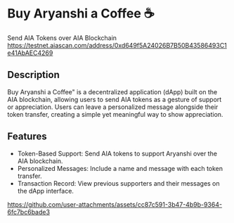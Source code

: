 # Buy Aryanshi a Coffee ☕️

Send AIA Tokens over AIA Blockchain
https://testnet.aiascan.com/address/0xd649f5A24026B7B50B43586493C1e41AbAEC4269

## Description

Buy Aryanshi a Coffee" is a decentralized application (dApp) built on the AIA blockchain, allowing users to send AIA tokens as a gesture of support or appreciation. Users can leave a personalized message alongside their token transfer, creating a simple yet meaningful way to show appreciation.

## Features

- Token-Based Support: Send AIA tokens to support Aryanshi over the AIA blockchain.
- Personalized Messages: Include a name and message with each token transfer.
- Transaction Record: View previous supporters and their messages on the dApp interface.

https://github.com/user-attachments/assets/cc87c591-3b47-4b9b-9364-6fc7bc6bade3

